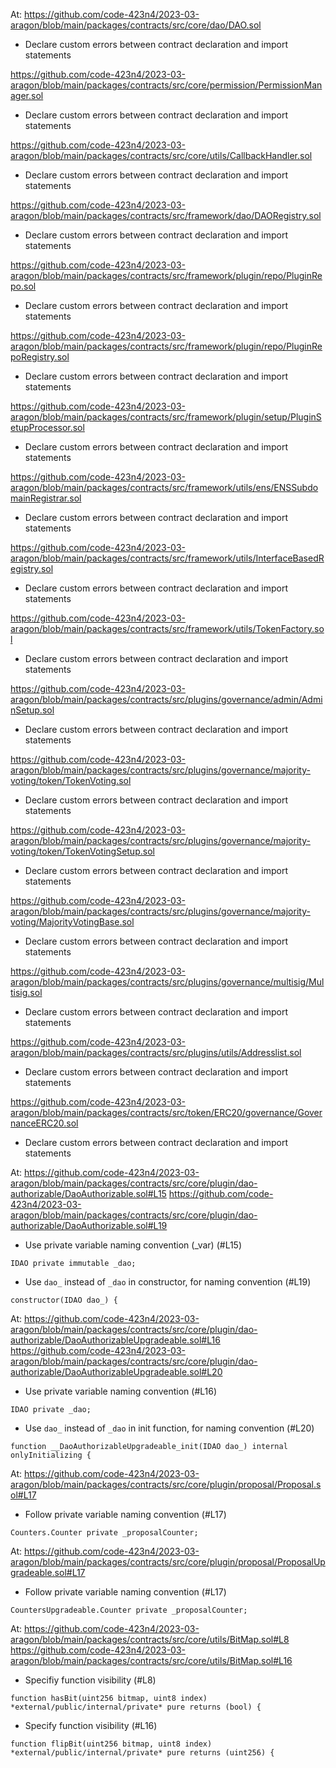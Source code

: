 At: https://github.com/code-423n4/2023-03-aragon/blob/main/packages/contracts/src/core/dao/DAO.sol 

- Declare custom errors between contract declaration and import statements

https://github.com/code-423n4/2023-03-aragon/blob/main/packages/contracts/src/core/permission/PermissionManager.sol 

- Declare custom errors between contract declaration and import statements

https://github.com/code-423n4/2023-03-aragon/blob/main/packages/contracts/src/core/utils/CallbackHandler.sol 

- Declare custom errors between contract declaration and import statements

https://github.com/code-423n4/2023-03-aragon/blob/main/packages/contracts/src/framework/dao/DAORegistry.sol 

- Declare custom errors between contract declaration and import statements

https://github.com/code-423n4/2023-03-aragon/blob/main/packages/contracts/src/framework/plugin/repo/PluginRepo.sol 

- Declare custom errors between contract declaration and import statements

https://github.com/code-423n4/2023-03-aragon/blob/main/packages/contracts/src/framework/plugin/repo/PluginRepoRegistry.sol 

- Declare custom errors between contract declaration and import statements

https://github.com/code-423n4/2023-03-aragon/blob/main/packages/contracts/src/framework/plugin/setup/PluginSetupProcessor.sol 

- Declare custom errors between contract declaration and import statements

https://github.com/code-423n4/2023-03-aragon/blob/main/packages/contracts/src/framework/utils/ens/ENSSubdomainRegistrar.sol 

- Declare custom errors between contract declaration and import statements

https://github.com/code-423n4/2023-03-aragon/blob/main/packages/contracts/src/framework/utils/InterfaceBasedRegistry.sol 

- Declare custom errors between contract declaration and import statements

https://github.com/code-423n4/2023-03-aragon/blob/main/packages/contracts/src/framework/utils/TokenFactory.sol

- Declare custom errors between contract declaration and import statements

https://github.com/code-423n4/2023-03-aragon/blob/main/packages/contracts/src/plugins/governance/admin/AdminSetup.sol

- Declare custom errors between contract declaration and import statements

https://github.com/code-423n4/2023-03-aragon/blob/main/packages/contracts/src/plugins/governance/majority-voting/token/TokenVoting.sol

- Declare custom errors between contract declaration and import statements

https://github.com/code-423n4/2023-03-aragon/blob/main/packages/contracts/src/plugins/governance/majority-voting/token/TokenVotingSetup.sol

- Declare custom errors between contract declaration and import statements

https://github.com/code-423n4/2023-03-aragon/blob/main/packages/contracts/src/plugins/governance/majority-voting/MajorityVotingBase.sol

- Declare custom errors between contract declaration and import statements

https://github.com/code-423n4/2023-03-aragon/blob/main/packages/contracts/src/plugins/governance/multisig/Multisig.sol

- Declare custom errors between contract declaration and import statements

https://github.com/code-423n4/2023-03-aragon/blob/main/packages/contracts/src/plugins/utils/Addresslist.sol

- Declare custom errors between contract declaration and import statements

https://github.com/code-423n4/2023-03-aragon/blob/main/packages/contracts/src/token/ERC20/governance/GovernanceERC20.sol

- Declare custom errors between contract declaration and import statements

At: https://github.com/code-423n4/2023-03-aragon/blob/main/packages/contracts/src/core/plugin/dao-authorizable/DaoAuthorizable.sol#L15
https://github.com/code-423n4/2023-03-aragon/blob/main/packages/contracts/src/core/plugin/dao-authorizable/DaoAuthorizable.sol#L19

- Use private variable naming convention (_var) (#L15)

`IDAO private immutable _dao;`

- Use `dao_` instead of `_dao` in constructor, for naming convention (#L19)

`constructor(IDAO dao_) {`

At: https://github.com/code-423n4/2023-03-aragon/blob/main/packages/contracts/src/core/plugin/dao-authorizable/DaoAuthorizableUpgradeable.sol#L16
https://github.com/code-423n4/2023-03-aragon/blob/main/packages/contracts/src/core/plugin/dao-authorizable/DaoAuthorizableUpgradeable.sol#L20

- Use private variable naming convention (#L16)

`IDAO private _dao;`

- Use `dao_` instead of `_dao` in init function, for naming convention (#L20)

`function __DaoAuthorizableUpgradeable_init(IDAO dao_) internal onlyInitializing {`

At: https://github.com/code-423n4/2023-03-aragon/blob/main/packages/contracts/src/core/plugin/proposal/Proposal.sol#L17

- Follow private variable naming convention (#L17)

`Counters.Counter private _proposalCounter;`

At: https://github.com/code-423n4/2023-03-aragon/blob/main/packages/contracts/src/core/plugin/proposal/ProposalUpgradeable.sol#L17

- Follow private variable naming convention (#L17)

`CountersUpgradeable.Counter private _proposalCounter;`

At: https://github.com/code-423n4/2023-03-aragon/blob/main/packages/contracts/src/core/utils/BitMap.sol#L8
    https://github.com/code-423n4/2023-03-aragon/blob/main/packages/contracts/src/core/utils/BitMap.sol#L16

- Specifiy function visibility (#L8)

`function hasBit(uint256 bitmap, uint8 index) *external/public/internal/private* pure returns (bool) {`

- Specify function visibility (#L16)

`function flipBit(uint256 bitmap, uint8 index) *external/public/internal/private* pure returns (uint256) {`
